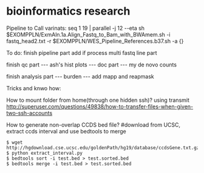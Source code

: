 # bioinformatics research


Pipeline to Call varinats:
seq 1 19 | parallel -j 12 --eta sh $EXOMPPLN/ExmAln.1a.Align_Fastq_to_Bam_with_BWAmem.sh -i fastq_head2.txt -r $EXOMPPLN/WES_Pipeline_References.b37.sh -a {}

To do:
finish pipeline part
	add if process multi fastq line part


finish qc part --- ash's hist plots
			   --- doc part 
			   --- my de novo counts

finish analysis part
			--- burden
			--- add mapp and reapmask

Tricks and knwo how:

How to mount folder from home(through one hidden ssh)?
using transmit
http://superuser.com/questions/49838/how-to-transfer-files-when-given-two-ssh-accounts

How to generate non-overlap CCDS bed file?
#download from UCSC, extract ccds interval and use bedtools to  merge
```
$ wget http://hgdownload.cse.ucsc.edu/goldenPath/hg19/database/ccdsGene.txt.gz
$ python extract_interval.py  
$ bedtools sort -i test.bed > test.sorted.bed
$ bedtools merge -i test.bed > test.sorted.bed
```


